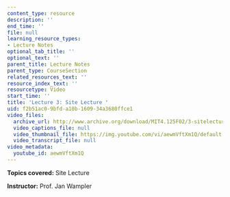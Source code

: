 ```yaml
---
content_type: resource
description: ''
end_time: ''
file: null
learning_resource_types:
- Lecture Notes
optional_tab_title: ''
optional_text: ''
parent_title: Lecture Notes
parent_type: CourseSection
related_resources_text: ''
resource_index_text: ''
resourcetype: Video
start_time: ''
title: 'Lecture 3: Site Lecture '
uid: f2b51ac0-9bfd-a10b-1609-34a3680ffce1
video_files:
  archive_url: http://www.archive.org/download/MIT4.125F02/3-sitelecture-220k.mp4
  video_captions_file: null
  video_thumbnail_file: https://img.youtube.com/vi/aewmVftXm1Q/default.jpg
  video_transcript_file: null
video_metadata:
  youtube_id: aewmVftXm1Q
---
```


**Topics covered:** Site Lecture

**Instructor:** Prof. Jan Wampler